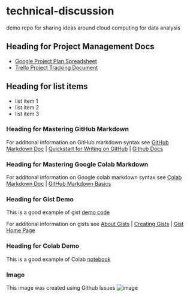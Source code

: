 # technical-discussion
demo repo for sharing ideas around cloud computing for data analysis

## Heading for Project Management Docs

* [Google Project Plan Spreadsheet](https://docs.google.com/spreadsheets/d/1CDsZ7i9Dq9kmGRnTURfisU-xuTs0qxlR/edit?usp=share_link&ouid=107955826579011900620&rtpof=true&sd=true)
* [Trello Project Tracking Document](https://trello.com/invite/b/YVok1BiF/ATTIe6a6da22c7a4301b0872fb774b443ac520B04E1A/project-tracker-cloudda1)

## Heading for list items

* list item 1 
* list item 2
* list item 3

### Heading for Mastering GitHub Markdown

For additonal information on GitHub markdown syntax see [GitHub Markdown Doc](https://guides.github.com/features/mastering-markdown/) | [Quickstart for Writing on GitHub](https://docs.github.com/en/get-started/writing-on-github/getting-started-with-writing-and-formatting-on-github/quickstart-for-writing-on-github) | [Github Docs](https://docs.github.com/en) 

### Heading for Mastering Google Colab Markdown

For additonal information on Google colab markdown syntax see [Colab Markdown Doc](https://colab.research.google.com/notebooks/markdown_guide.ipynb?authuser=0) | [GitHub Markdown Basics](https://docs.github.com/en/get-started/writing-on-github/getting-started-with-writing-and-formatting-on-github)

### Heading for Gist Demo

This is a good example of gist [demo code](https://gist.github.com/nichtea01/39fb8d75a372c7814b986016f757ee0f) 

For additonal information on gists see [About Gists](https://docs.github.com/en/get-started/writing-on-github/editing-and-sharing-content-with-gists/creating-gists#about-gists) | [Creating Gists](https://docs.github.com/en/get-started/writing-on-github/editing-and-sharing-content-with-gists/creating-gists#creating-a-gist) | [Gist Home Page ](https://gist.github.com/)

### Heading for Colab Demo

This is a good example of Colab [notebook](https://colab.research.google.com/drive/1FFwjHuCqFX4c1dYSIohaWfWM-93aF653?usp=sharing)

### Image

This image was created using Github Issues
![image](https://user-images.githubusercontent.com/89929684/217078297-e3d0943c-443b-4b4d-ba58-d1ee12e14f7e.png)

